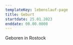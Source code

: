 ```yaml
---
templateKey: lebenslauf-page
title: Geburt
startdate: 25.01.2023
enddate: 00.00.0000
---
```

Geboren in Rostock